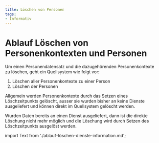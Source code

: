 ```yaml
---
title: Löschen von Personen
tags: 
- Informativ
---
```


# Ablauf Löschen von Personenkontexten und Personen

Um einen Personendatensatz und die dazugehörenden Personenkontexte zu löschen, geht ein Quellsystem wie folgt vor:

1. Löschen aller Personenkontexte zu einer Person
1. Löschen der Personen

Allgemein werden Personenkontexte durch das Setzen eines Löschzeitpunkts gelöscht, ausser sie wurden
bisher an keine Dienste ausgeliefert und können direkt im Quellsystem gelöscht werden.

Wurden Daten bereits an einen Dienst ausgeliefert, dann ist die direkte Löschung
nicht mehr möglich und die Löschung wird durch Setzen des Löschzeitpunkts ausgelöst werden.

import Text from './ablauf-löschen-dienste-information.md';

<Text/>
